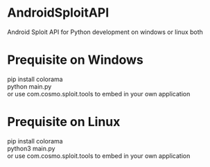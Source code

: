 # AndroidSploitAPI
Android Sploit API for Python development on windows or linux both

# Prequisite on Windows

pip install colorama<br>
python main.py<br>
or use com.cosmo.sploit.tools to embed in your own application
# Prequisite on Linux
pip install colorama<br>
python3 main.py<br>
or use com.cosmo.sploit.tools to embed in your own application
